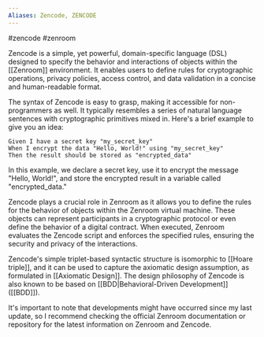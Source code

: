 ```yaml
---
Aliases: Zencode, ZENCODE
---
```

#zencode #zenroom 

Zencode is a simple, yet powerful, domain-specific language (DSL) designed to specify the behavior and interactions of objects within the [[Zenroom]] environment. It enables users to define rules for cryptographic operations, privacy policies, access control, and data validation in a concise and human-readable format.

The syntax of Zencode is easy to grasp, making it accessible for non-programmers as well. It typically resembles a series of natural language sentences with cryptographic primitives mixed in. Here's a brief example to give you an idea:

```
Given I have a secret key "my_secret_key"
When I encrypt the data "Hello, World!" using "my_secret_key"
Then the result should be stored as "encrypted_data"
```

In this example, we declare a secret key, use it to encrypt the message "Hello, World!", and store the encrypted result in a variable called "encrypted_data."

Zencode plays a crucial role in Zenroom as it allows you to define the rules for the behavior of objects within the Zenroom virtual machine. These objects can represent participants in a cryptographic protocol or even define the behavior of a digital contract. When executed, Zenroom evaluates the Zencode script and enforces the specified rules, ensuring the security and privacy of the interactions.

Zencode's simple triplet-based syntactic structure is isomorphic to [[Hoare triple]], and it can be used to capture the axiomatic design assumption, as formulated in [[Axiomatic Design]]. The design philosophy of Zencode is also known to be based on [[BDD|Behavioral-Driven Development]] ([[BDD]]).

It's important to note that developments might have occurred since my last update, so I recommend checking the official Zenroom documentation or repository for the latest information on Zenroom and Zencode.